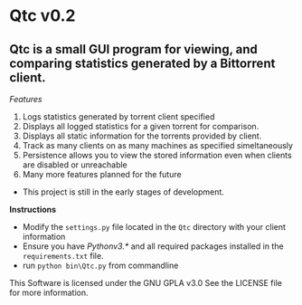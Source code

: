 # Qtc  v0.2

Qtc is a small GUI program for viewing, and comparing statistics generated by a Bittorrent client.
-------------

*Features*

1. Logs statistics generated by torrent client specified
2. Displays all logged statistics for a given torrent for comparison.
3. Displays all static information for the torrents provided by client.
4. Track as many clients on as many machines as specified simeltaneously
5. Persistence allows you to view the stored information even when clients are disabled or unreachable
6. Many more features planned for the future

- This project is still in the early stages of development.

**Instructions**
* Modify the `settings.py` file located in the `Qtc` directory with your client information
* Ensure you have _Pythonv3.*_ and all required packages installed in the `requirements.txt` file.
* run `python bin\Qtc.py` from commandline


This Software is licensed under the GNU GPLA v3.0
See the LICENSE file for more information.
